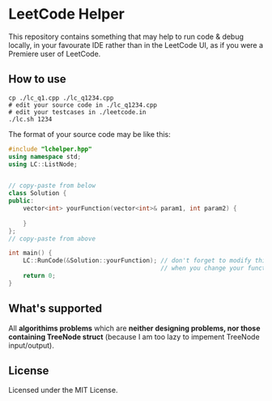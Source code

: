 # LeetCode Helper

This repository contains something that may help to
run code & debug locally, in your favourate IDE
rather than in the LeetCode UI, as if you were a
Premiere user of LeetCode.

## How to use

```shell
cp ./lc_q1.cpp ./lc_q1234.cpp
# edit your source code in ./lc_q1234.cpp
# edit your testcases in ./leetcode.in
./lc.sh 1234
```

The format of your source code may be like this:
```cpp
#include "lchelper.hpp"
using namespace std;
using LC::ListNode;


// copy-paste from below
class Solution {
public:
    vector<int> yourFunction(vector<int>& param1, int param2) {
        
    }
};
// copy-paste from above

int main() {
    LC::RunCode(&Solution::yourFunction); // don't forget to modify this
                                          // when you change your function name
    return 0;
}
```


## What's supported

All **algorithims problems** which are **neither designing problems,
nor those containing TreeNode struct** (because I am too lazy to
impement TreeNode input/output).


## License
Licensed under the MIT License.
